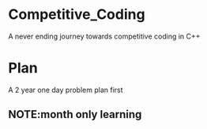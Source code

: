 # Competitive_Coding
A never ending journey towards competitive coding in C++

# Plan
A 2 year one day problem plan first 
## NOTE:month only learning 

